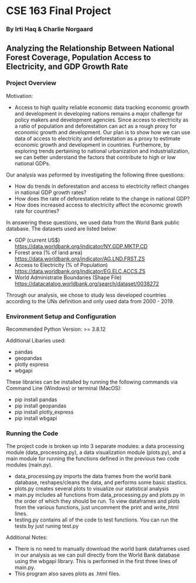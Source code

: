 # CSE 163 Final Project
### By Irti Haq & Charlie Norgaard 
## Analyzing the Relationship Between National Forest Coverage, Population Access to Electricity, and GDP Growth Rate


### Project Overview

Motivation:
- Access to high quality reliable economic data tracking economic growth and development in developing nations remains a major challenge for policy makers and development agencies. Since access to electricity as a ratio of population and deforestation can act as a rough proxy for economic growth and development. Our plan is to show how we can use data of access to electricity and deforestation as a proxy to estimate economic growth and development in countries. Furthemore, by exploring trends pertaining to national urbanization and industrialization, we can better understand the factors that contribute to high or low national GDPs.

Our analysis was peformed by investigating the following three questions:
- How do trends in deforestation and access to electricity reflect changes in national GDP growth rates?
- How does the rate of deforestation relate to the change in national GDP?
- How does increased access to electricity affect the economic growth rate for countries?

In answering these questions, we used data from the World Bank public database. The datasets used are listed below:
- GDP (current US$) https://data.worldbank.org/indicator/NY.GDP.MKTP.CD
- Forest area (% of land area) https://data.worldbank.org/indicator/AG.LND.FRST.ZS
- Access to Electricity (% of Population) https://data.worldbank.org/indicator/EG.ELC.ACCS.ZS
- World Administratie Boundaries (Shape File) https://datacatalog.worldbank.org/search/dataset/0038272

Through our analysis, we chose to study less developed countries according to the UNs definition and only used data from 2000 - 2019.

### Environment Setup and Configuration

Recommended Python Version: >= 3.8.12

Additional Libaries used:
- pandas
- geopandas
- plotly express
- wbgapi

These libraries can be installed by running the following commands via Command Line (Windows) or terminal (MacOS):
- pip install pandas
- pip install geopandas 
- pip install plotly_express 
- pip install wbgapi 

### Running the Code

The project code is broken up into 3 separate modules: a data processing module (data_processing.py), a data visualization module (plots.py), and a main module for running the functions defined in the previous two code modules (main.py).

- data_processing.py imports the data frames from the world bank database, reshapes/cleans the data, and performs some basic stastics. 
- plots.py creates several plots to visualize our statistical analysis
- main.py includes all functions from data_processing.py and plots.py in the order of which they should be run. To view dataframes and plots from the various functions, just uncomment the print and write_html lines.
- testing.py contains all of the code to test functions. You can run the tests by just runing test.py  

Additional Notes:
- There is no need to manually download the world bank dataframes used in our analysis as we can pull directly from the World Bank database using the wbgapi library. This is performed in the first three lines of main.py.
- This program also saves plots as .html files.


